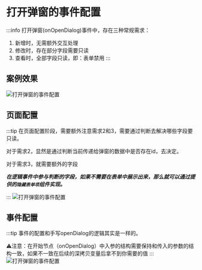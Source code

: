 <!--
 * @Description: 
 * @Author: (于智勇)zhiyong.yu@ytever.com
 * @Date: 2025-01-08 17:17:17
 * @LastEditors: (于智勇)zhiyong.yu@ytever.com
 * @LastEditTime: 2025-01-09 14:46:25
-->
# 打开弹窗的事件配置
:::info
打开弹窗(onOpenDialog)事件中，存在三种常规需求：

1. 新增时，无需额外交互处理
2. 修改时，存在部分字段需要只读
3. 查看时，全部字段只读，即：表单禁用
:::

## 案例效果
![打开弹窗的事件配置](https://ebugs.l2.bb1a.cn/drawing-bed/20250106/打开弹窗.gif)

## 页面配置
:::tip
在页面配置阶段，需要额外注意需求2和3，需要通过判断去解决哪些字段要只读。

对于需求2，显然是通过判断当前传递给弹窗的数据中是否存在id，去决定。

对于需求3，就需要额外的字段

***在逻辑事件中参与判断的字段，如果不需要在表单中展示出来，那么就可以通过提供的`隐藏表单项`组件实现。***

:::
![打开弹窗的事件配置](https://ebugs.l2.bb1a.cn/drawing-bed/20250106/打开弹窗的事件配置0.png)


## 事件配置
:::tip
事件的配置和手写openDialog的逻辑其实是一样的。

⚠️注意：在开始节点（onOpenDialog）中入参的结构需要保持和传入的参数的结构一致，如果不一致在后续的深拷贝变量后拿不到你需要的值
:::
![打开弹窗的事件配置](https://ebugs.l2.bb1a.cn/drawing-bed/20250106/打开弹窗的事件配置1.png)
